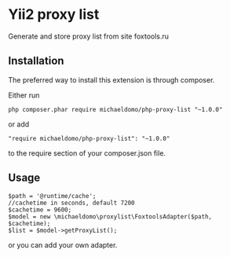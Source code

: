 # Yii2 proxy list

Generate and store proxy list from site foxtools.ru

## Installation

The preferred way to install this extension is through composer.

Either run

```php composer.phar require michaeldomo/php-proxy-list "~1.0.0"```

or add

```"require michaeldomo/php-proxy-list": "~1.0.0"```

to the require section of your composer.json file.

## Usage

```
$path = '@runtime/cache';
//cachetime in seconds, default 7200
$cachetime = 9600;
$model = new \michaeldomo\proxylist\FoxtoolsAdapter($path, $cachetime);
$list = $model->getProxyList();
```

or you can add your own adapter.
